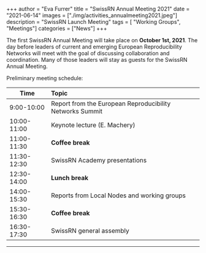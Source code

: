 +++
author = "Eva Furrer"
title = "SwissRN Annual Meeting 2021"
date = "2021-06-14"
images  = ["./img/activities_annualmeeting2021.jpeg"]
description = "SwissRN Launch Meeting"
tags = [ "Working Groups", "Meetings"]
categories = ["News"]
+++

The first SwissRN Annual Meeting will take place on **October 1st, 2021**. The day before leaders of current and emerging European Reproducibility Networks will meet with the goal of discussing collaboration and coordination. Many of those leaders will stay as guests for the  SwissRN Annual Meeting. 

Preliminary meeting schedule:

|Time | Topic|
| ----------- | :----------- |
|9:00-10:00   |   Report from the European Reproducibility Networks Summit|
|10:00-11:00   |  Keynote lecture (E. Machery)|
|11:00-11:30   |  **Coffee break**|
|11:30-12:30  |   SwissRN Academy presentations|
|12:30-14:00  |   **Lunch break**|
|14:00-15:30 |  Reports from Local Nodes and working groups |
|15:30-16:30 |   **Coffee break**|
|16:30-17:30 |  SwissRN general assembly|


---
